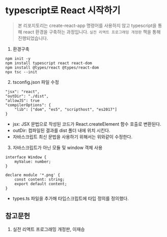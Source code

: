 # typescript로 React 시작하기

> 본 리포지토리는 create-react-app 명령어를 사용하지 않고 typescript을 통해 react 환경을 구축하는 과정입니다. `실전 리액트 프로그래밍 개정판` 책을 통해 진행되었습니다.

1. 환경구축
```
npm init -y
npm install typescript react react-dom
npm install @types/react @types/react-dom
npx tsc --init
```

2. tsconfig.json 파일 수정
```
"jsx": "react",
"outDir": "./dist",
"allowJS": true
"compilerOptions": {
    "lib": ["dom", "es5", "scripthost", "es2017"]
}
```
- jsx: JSX 문법으로 작성된 코드가 React.createElement 함수 호출로 변환된다.
- outDir: 컴파일된 결과를 dist 폴더 내에 위치 시킨다.
- 자바스크립트 최신 문법을 사용하기 위해서는 위와같이 수정한다.

3. 자바스크립트가 아닌 모듈 및 window 객체 사용
```
interface Window {
    myValue: number;
}

declare module '*.png' {
    const content: string;
    export default content;
}
```
- types.ts 파일을 추가해 타입스크립트에 타입 정의를 정의했다.

## 참고문헌
1. 실전 리액트 프로그래밍 개정판, 이재승